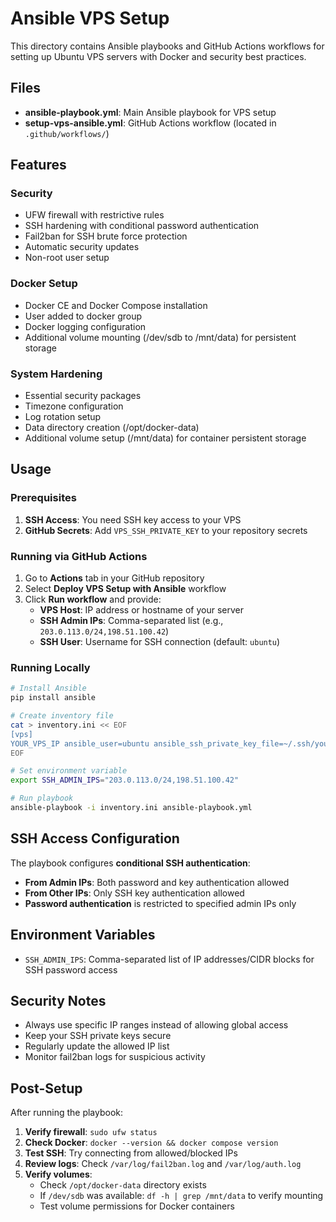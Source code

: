 # Ansible VPS Setup

This directory contains Ansible playbooks and GitHub Actions workflows for setting up Ubuntu VPS servers with Docker and security best practices.

## Files

- **ansible-playbook.yml**: Main Ansible playbook for VPS setup
- **setup-vps-ansible.yml**: GitHub Actions workflow (located in `.github/workflows/`)

## Features

### Security
- UFW firewall with restrictive rules
- SSH hardening with conditional password authentication
- Fail2ban for SSH brute force protection
- Automatic security updates
- Non-root user setup

### Docker Setup
- Docker CE and Docker Compose installation
- User added to docker group
- Docker logging configuration
- Additional volume mounting (/dev/sdb to /mnt/data) for persistent storage

### System Hardening
- Essential security packages
- Timezone configuration
- Log rotation setup
- Data directory creation (/opt/docker-data)
- Additional volume setup (/mnt/data) for container persistent storage

## Usage

### Prerequisites

1. **SSH Access**: You need SSH key access to your VPS
2. **GitHub Secrets**: Add `VPS_SSH_PRIVATE_KEY` to your repository secrets

### Running via GitHub Actions

1. Go to **Actions** tab in your GitHub repository
2. Select **Deploy VPS Setup with Ansible** workflow
3. Click **Run workflow** and provide:
   - **VPS Host**: IP address or hostname of your server
   - **SSH Admin IPs**: Comma-separated list (e.g., `203.0.113.0/24,198.51.100.42`)
   - **SSH User**: Username for SSH connection (default: `ubuntu`)

### Running Locally

```bash
# Install Ansible
pip install ansible

# Create inventory file
cat > inventory.ini << EOF
[vps]
YOUR_VPS_IP ansible_user=ubuntu ansible_ssh_private_key_file=~/.ssh/your_key
EOF

# Set environment variable
export SSH_ADMIN_IPS="203.0.113.0/24,198.51.100.42"

# Run playbook
ansible-playbook -i inventory.ini ansible-playbook.yml
```

## SSH Access Configuration

The playbook configures **conditional SSH authentication**:

- **From Admin IPs**: Both password and key authentication allowed
- **From Other IPs**: Only SSH key authentication allowed
- **Password authentication** is restricted to specified admin IPs only

## Environment Variables

- `SSH_ADMIN_IPS`: Comma-separated list of IP addresses/CIDR blocks for SSH password access

## Security Notes

- Always use specific IP ranges instead of allowing global access
- Keep your SSH private keys secure
- Regularly update the allowed IP list
- Monitor fail2ban logs for suspicious activity

## Post-Setup

After running the playbook:

1. **Verify firewall**: `sudo ufw status`
2. **Check Docker**: `docker --version && docker compose version`  
3. **Test SSH**: Try connecting from allowed/blocked IPs
4. **Review logs**: Check `/var/log/fail2ban.log` and `/var/log/auth.log`
5. **Verify volumes**: 
   - Check `/opt/docker-data` directory exists
   - If `/dev/sdb` was available: `df -h | grep /mnt/data` to verify mounting
   - Test volume permissions for Docker containers
